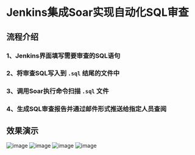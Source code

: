 # Jenkins集成Soar实现自动化SQL审查

## 流程介绍
### 1、Jenkins界面填写需要审查的SQL语句
### 2、将审查SQL写入到 `.sql` 结尾的文件中
### 3、调用Soar执行命令扫描 `.sql` 文件
### 4、生成SQL审查报告并通过邮件形式推送给指定人员查阅

## 效果演示
![image](https://user-images.githubusercontent.com/42825450/187132248-3247dafc-feb0-403f-94ed-5543d6213aee.png)
![image](https://user-images.githubusercontent.com/42825450/187132275-c49f8d8b-9297-40b0-89c0-c3496cdb3e1d.png)
![image](https://user-images.githubusercontent.com/42825450/187132304-402fb809-aadb-4a68-91c9-db75a30ef84b.png)
![image](https://user-images.githubusercontent.com/42825450/187132325-3110af12-fb83-4ed2-b5bd-4bb89ad18332.png)
